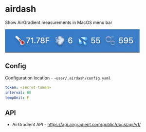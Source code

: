 # airdash
Show AirGradient measurements in MacOS menu bar

![screenshot](screenshot.png)

## Config
Configuration location - `~user/.airdash/config.yaml`
```yaml
token: <secret-token>
interval: 60
tempUnit: F
```

## API
- AirGradient API - https://api.airgradient.com/public/docs/api/v1/
